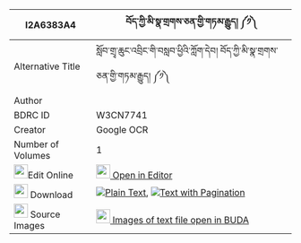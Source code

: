 |I2A6383A4|བོད་ཀྱི་མི་སྣ་གྲགས་ཅན་གྱི་གཏམ་རྒྱུད། ༼༡༽ 
| --- | --- 
|Alternative Title |སློབ་གྲྭ་ཆུང་འབྲིང་གི་བསླབ་ཕྱིའི་ཀློག་དེབ། བོད་ཀྱི་མི་སྣ་གྲགས་ཅན་གྱི་གཏམ་རྒྱུད། ༼༡༽
|Author | 
|BDRC ID | W3CN7741
|Creator | Google OCR
|Number of Volumes| 1
|<img width="25" src="https://img.icons8.com/color/25/000000/edit-property.png">Edit Online| [<img width="25" src="https://avatars.githubusercontent.com/u/45091458?s=200&v=4"> Open in Editor](http://editor.openpecha.org/I2A6383A4)
|<img width="25" src="https://img.icons8.com/fluent/48/000000/download-2.png"/>  Download | [![](https://img.icons8.com/color/20/000000/txt.png)Plain Text](https://github.com/Openpecha/I2A6383A4/releases/download/v1/bo_kyi_mina_drakchen_gyi_tamgy_plain_I2A6383A4.zip), [![](https://img.icons8.com/color/20/000000/txt.png)Text with Pagination](https://github.com/Openpecha/I2A6383A4/releases/download/v1/bo_kyi_mina_drakchen_gyi_tamgy_pages_I2A6383A4.zip)
|<img width="25" src="https://img.icons8.com/plasticine/100/000000/pictures-folder.png"/>  Source Images | [<img width="25" src="https://library.bdrc.io/icons/BUDA-small.svg"> Images of text file open in BUDA](https://library.bdrc.io/show/bdr:W3CN7741)